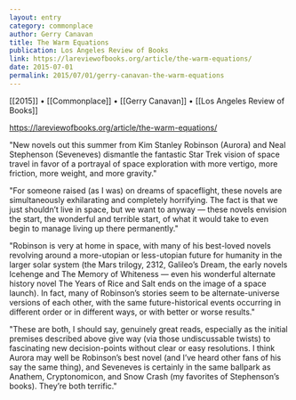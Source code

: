 ```yaml
---
layout: entry
category: commonplace
author: Gerry Canavan
title: The Warm Equations
publication: Los Angeles Review of Books
link: https://lareviewofbooks.org/article/the-warm-equations/
date: 2015-07-01
permalink: 2015/07/01/gerry-canavan-the-warm-equations
---
```


[[2015]] • [[Commonplace]] • [[Gerry Canavan]] • [[Los Angeles Review of Books]]

https://lareviewofbooks.org/article/the-warm-equations/

"New novels out this summer from Kim Stanley Robinson (Aurora) and Neal Stephenson (Seveneves) dismantle the fantastic Star Trek vision of space travel in favor of a portrayal of space exploration with more vertigo, more friction, more weight, and more gravity."

"For someone raised (as I was) on dreams of spaceflight, these novels are simultaneously exhilarating and completely horrifying. The fact is that we just shouldn’t live in space, but we want to anyway — these novels envision the start, the wonderful and terrible start, of what it would take to even begin to manage living up there permanently."
 
"Robinson is very at home in space, with many of his best-loved novels revolving around a more-utopian or less-utopian future for humanity in the larger solar system (the Mars trilogy, 2312, Galileo’s Dream, the early novels Icehenge and The Memory of Whiteness — even his wonderful alternate history novel The Years of Rice and Salt ends on the image of a space launch). In fact, many of Robinson’s stories seem to be alternate-universe versions of each other, with the same future-historical events occurring in different order or in different ways, or with better or worse results."

"These are both, I should say, genuinely great reads, especially as the initial premises described above give way (via those undiscussable twists) to fascinating new decision-points without clear or easy resolutions. I think Aurora may well be Robinson’s best novel (and I’ve heard other fans of his say the same thing), and Seveneves is certainly in the same ballpark as Anathem, Cryptonomicon, and Snow Crash (my favorites of Stephenson’s books). They’re both terrific."
